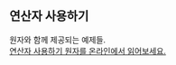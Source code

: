 ## 연산자 사용하기

원자와 함께 제공되는 예제들.  
[연산자 사용하기 원자를 온라인에서 읽어보세요.](https://stepik.org/lesson/350557/step/1)